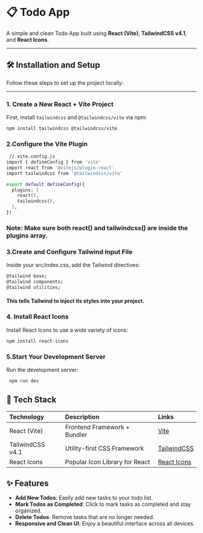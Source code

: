 # 📋 Todo App

A simple and clean Todo App built using **React (Vite)**, **TailwindCSS v4.1**, and **React Icons**.

---

## 🛠️ Installation and Setup

Follow these steps to set up the project locally:

---

### 1. Create a New React + Vite Project

First, install `tailwindcss` and `@tailwindcss/vite` via npm:
```bash
npm install tailwindcss @tailwindcss/vite
```
### 2.Configure the Vite Plugin
```bash
 // vite.config.js
import { defineConfig } from 'vite'
import react from '@vitejs/plugin-react'
import tailwindcss from '@tailwindcss/vite'

export default defineConfig({
  plugins: [
    react(),
    tailwindcss(),
  ],
})
```
### Note: Make sure both react() and tailwindcss() are inside the plugins array.
### 3.Create and Configure Tailwind Input File
Inside your src/index.css, add the Tailwind directives:
```bash
@tailwind base;
@tailwind components;
@tailwind utilities;
```
#### This tells Tailwind to inject its styles into your project.
### 4. Install React Icons
Install React Icons to use a wide variety of icons:
```bash
npm install react-icons
```
### 5.Start Your Development Server
Run the development server:
```bash
 npm run dev
```
## 🌟 Tech Stack

| Technology  | Description                     | Links |
| :---------- | :------------------------------- | :---- |
| React (Vite) | Frontend Framework + Bundler     | [Vite](https://vitejs.dev/) |
| TailwindCSS v4.1 | Utility-first CSS Framework | [TailwindCSS](https://tailwindcss.com/) |
| React Icons | Popular Icon Library for React   | [React Icons](https://react-icons.github.io/react-icons/) |

## ✨ Features

- **Add New Todos**: Easily add new tasks to your todo list.
- **Mark Todos as Completed**: Click to mark tasks as completed and stay organized.
- **Delete Todos**: Remove tasks that are no longer needed.
- **Responsive and Clean UI**: Enjoy a beautiful interface across all devices.



